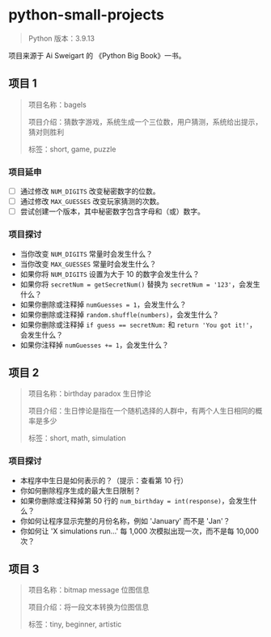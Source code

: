 # python-small-projects

> Python 版本：3.9.13

项目来源于 Ai Sweigart 的 《Python Big Book》一书。
 
## 项目 1

> 项目名称：bagels
> 
> 项目介绍：猜数字游戏，系统生成一个三位数，用户猜测，系统给出提示，猜对则胜利
> 
> 标签：short, game, puzzle

### 项目延申

- [ ] 通过修改 `NUM_DIGITS` 改变秘密数字的位数。
- [ ] 通过修改 `MAX_GUESSES` 改变玩家猜测的次数。
- [ ] 尝试创建一个版本，其中秘密数字包含字母和（或）数字。

### 项目探讨

- 当你改变 `NUM_DIGITS` 常量时会发生什么？
- 当你改变 `MAX_GUESSES` 常量时会发生什么？
- 如果你将 `NUM_DIGITS` 设置为大于 10 的数字会发生什么？
- 如果你将 `secretNum = getSecretNum()` 替换为 `secretNum = '123'`，会发生什么？
- 如果你删除或注释掉 `numGuesses = 1`，会发生什么？
- 如果你删除或注释掉 `random.shuffle(numbers)`，会发生什么？
- 如果你删除或注释掉 `if guess == secretNum:` 和 `return 'You got it!'`，会发生什么？
- 如果你注释掉 `numGuesses += 1`，会发生什么？

## 项目 2

> 项目名称：birthday paradox 生日悖论
> 
> 项目介绍：生日悖论是指在一个随机选择的人群中，有两个人生日相同的概率是多少
> 
> 标签：short, math, simulation

### 项目探讨

- 本程序中生日是如何表示的？（提示：查看第 10 行）
- 你如何删除程序生成的最大生日限制？
- 如果你删除或注释掉第 50 行的 `num_birthday = int(response)`，会发生什么？
- 你如何让程序显示完整的月份名称，例如 'January' 而不是 'Jan'？
- 你如何让 'X simulations run...' 每 1,000 次模拟出现一次，而不是每 10,000 次？

## 项目 3

> 项目名称：bitmap message 位图信息
> 
> 项目介绍：将一段文本转换为位图信息
> 
> 标签：tiny, beginner, artistic